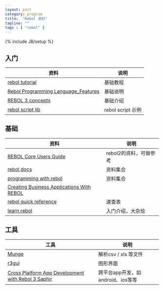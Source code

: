 ```yaml
---
layout: post
category: program
title:  "Rebol 资料"
tagline: ""
tags : [ "rebol" ] 
---
```

{% include JB/setup %}


## 入门

| 资料 | 说明 |
| ---- | ---- |
| [rebol tutorial](http://video.respectech.com:8080/tutorial/r3/index.r3) | 基础教程
| [Rebol Programming Language_Features](http://en.wikibooks.org/wiki/REBOL_Programming/Language_Features) | 基础说明
| [REBOL 3 concepts](http://www.rebol.com/r3/docs/concepts.html) | 基础介绍
| [rebol script lib](http://www.rebol.org/index.r) | rebol script 示例


## 基础

| 资料 | 说明 |
| ---- | ---- |
| [REBOL Core Users Guide](http://www.rebol.com/docs/core23/rebolcore.html) | rebol2的资料，可做参考
| [rebol docs](http://www.rebol.com/docs.html) | 资料集合
| [programming with rebol](http://www.codeconscious.com/rebol/) | 资料集合
| [Creating Business Applications With REBOL](http://business-programming.com/business_programming.html) | 
| [rebol quick reference](http://www.rebol.com/docs/reference.html) | 速查表
| [learn rebol](http://re-bol.com/rebol.html) | 入门介绍，大杂烩

## 工具

| 工具 | 说明 |
| ---- | ---- |
| [Munge](http://www.dobeash.com/munge.html) | 解析csv / xls 等文件
| [r3gui](http://development.saphirion.com/rebol/) | 图形界面
| [Cross Platform App Development with Rebol 3 Saphir](http://learnrebol.com/rebol3_book.html) | 跨平台app开发，如android、ios等等
